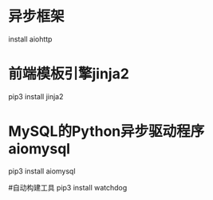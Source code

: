 # 异步框架
install aiohttp

# 前端模板引擎jinja2
pip3 install jinja2

# MySQL的Python异步驱动程序aiomysql
pip3 install aiomysql

#自动构建工具
pip3 install watchdog
